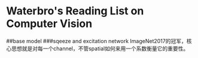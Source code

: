 # Waterbro's Reading List on Computer Vision

##base model
###sqeeze and excitation network
ImageNet2017的冠军，核心思想就是对每一个channel，不管spatial如何来用一个系数衡量它的重要性。









